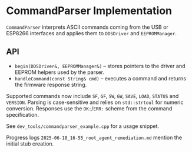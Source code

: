 # CommandParser Implementation

`CommandParser` interprets ASCII commands coming from the USB or ESP8266
interfaces and applies them to `DDSDriver` and `EEPROMManager`.

## API
- `begin(DDSDriver&, EEPROMManager&)` – stores pointers to the driver and
  EEPROM helpers used by the parser.
- `handleCommand(const String& cmd)` – executes a command and returns the
  firmware response string.

Supported commands now include `SF`, `GF`, `SW`, `GW`,
`SAVE`, `LOAD`, `STATUS` and `VERSION`. Parsing is case-sensitive and relies on
`std::strtoul` for numeric conversion. Responses use the `OK:`/`ERR:` scheme
from the command specification.

See `dev_tools/commandparser_example.cpp` for a usage snippet.

Progress logs `2025-06-18_16-55_root_agent_remediation.md` mention the initial
stub creation.

